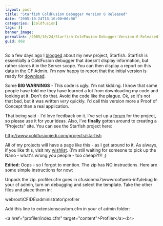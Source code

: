 ```yaml
---
layout: post
title: "Starfish ColdFusion Debugger Version 0 Released"
date: "2005-10-24T18:10:00+06:00"
categories: [coldfusion]
tags: []
banner_image: 
permalink: /2005/10/24/Starfish-ColdFusion-Debugger-Version-0-Released
guid: 868
---
```


So a few days ago I <a href="http://www.raymondcamden.com/index.cfm/2005/10/19/Goodbye-MAX-and-One-More-Thing">blogged</a> about my new project, Starfish. Starfish is essentially a ColdFusion debugger that doesn't display information, but rather stores it in the Server scope. You can then display a report on this data in the CF Admin. I'm now happy to report that the initial version is ready for <a href="http://ray.camdenfamily.com/downloads/starfish.zip">download</a>.

Some <b>BIG WARNINGS</b> - This code is ugly. I'm not kidding. I know that some people have told me they have learned a lot from downloading my code and looking at it. Don't do that. Avoid the code like the plague. Ok, so it's not that bad, but it was written <i>very</i> quickly. I'd call this version more a Proof of Concept than a real application. 

That being said - I'd love feedback on it. I've set up a <a href="http:/www.coldfusionjedi.com/forums/forums.cfm?conferenceid=249AB039-9046-9195-0C8FFD2086ADAC6E">forum</a> for the project, so please use it for your ideas. Also, I've <b>finally</b> gotten around to creating a "Projects" site. You can see the Starfish project here:

<a href="http://www.coldfusionjedi.com/projects/starfish">http://www.coldfusionjedi.com/projects/starfish</a>

All of my projects will have a page like this - as I get around to it. As always, if you like this, visit my <a href="http://www.amazon.com/o/registry/2TCL1D08EZEYE">wishlist</a>. (I'm still waiting for someone to pick up the Nano - what's wrong you people - too cheap?!?! ;)

<b>Edited:</b> Oops - so I forgot to mention. The zip has NO instructions. Here are some simple instructions for now:

Unpack the zip.
profiler.cfm goes in cfusionmx7\wwwroot\web-inf\debug
In your cf admin, turn on debugging and select the template.
Take the other files and place them in:

webroot\CFIDE\administrator\profiler

Add this line to extensionscustom.cfm in your cf admin folder:

&lt;a href="profiler/index.cfm" target="content"&gt;Profiler&lt;/a&gt;&lt;br&gt;